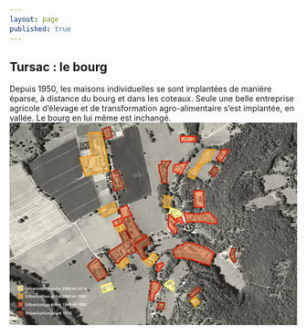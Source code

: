 ```yaml
---
layout: page
published: true
---
```


## Tursac : le bourg
Depuis 1950, les maisons individuelles se sont implantées de manière éparse, à distance du bourg et dans les coteaux. Seule une belle entreprise agricole d’élevage et de transformation agro-alimentaire s’est implantée, en vallée. Le bourg en lui même est inchangé.
![](/data/images/9/histoire/9_HISTOIRE_POPUP_3.jpg)